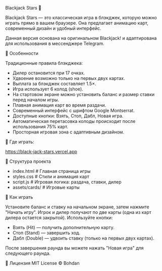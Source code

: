 Blackjack Stars 🎴


Blackjack Stars — это классическая игра в блэкджек, которую можно играть прямо в вашем браузере. Она предлагает анимацию карт, современный дизайн и удобный интерфейс.

Данная версия основана на оригинальном Blackjack! и адаптирована для использования в мессенджере Telegram.

🔹 Особенности

Традиционные правила блэкджека:

- Дилер остановится при 17 очках.
- Удвоение возможно только на первых двух картах.
- Выплата за блэкджек составляет 1.5×.
- Игра использует 6 колод (shoe).
- На стартовом экране можно установить баланс и размер ставки перед началом игры.
- Плавная анимация карт во время раздачи.
- Современный интерфейс с шрифтом Google Montserrat.
- Доступные кнопки: Взять, Стоп, Дабл, Новая игра.
- Автоматическая перетасовка колоды происходит после использования 75% карт.
- Просторная игровая зона с адаптивным дизайном.

🔹 Где играть:

https://black-jack-stars.vercel.app

🔹 Структура проекта 

- index.html # Главная страница игры
- styles.css # Стили и анимация карт 
- script.js # Игровая логика: раздача, ставки, дилер 
- assets/cards/ # Игровые карты

🔹 Как играть

Установите баланс и ставку на начальном экране, затем нажмите "Начать игру". Игрок и дилер получают по две карты (одна из карт дилера остается закрытой). Используйте кнопки:

- Взять (Hit) — получить дополнительную карту.
- Стоп (Stand) — завершить ход.
- Дабл (Double) — удвоить ставку (только на первых двух картах).

После завершения раунда вы можете нажать "Новая игра" для следующего раунда.

🔹 Лицензия 
MIT License © Bohdan
